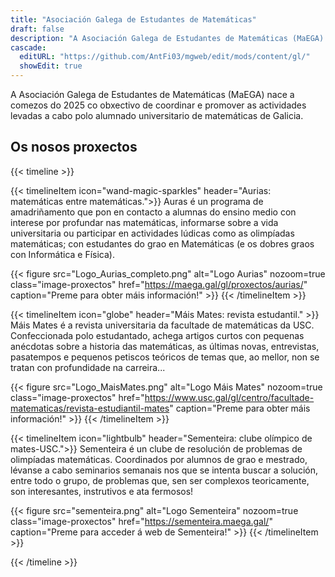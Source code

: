 ```yaml
---
title: "Asociación Galega de Estudantes de Matemáticas"
draft: false
description: "A Asociación Galega de Estudantes de Matemáticas (MaEGA) nace a comezos do 2025 co obxectivo de coordinar e promover as actividades levadas a cabo polo alumnado universitario de matemáticas de Galicia."
cascade:
  editURL: "https://github.com/AntFi03/mgweb/edit/mods/content/gl/"
  showEdit: true
---
```

A Asociación Galega de Estudantes de Matemáticas (MaEGA) nace a comezos do 2025 co obxectivo de coordinar e promover as actividades levadas a cabo polo alumnado universitario de matemáticas de Galicia.

## Os nosos proxectos
{{< timeline >}}

{{< timelineItem icon="wand-magic-sparkles" header="Aurias: matemáticas entre matemáticas.">}}
Auras é un programa de amadriñamento que pon en contacto a alumnas do ensino medio con interese por profundar nas matemáticas, informarse sobre a vida universitaria ou participar en actividades lúdicas como as olimpíadas matemáticas; con estudantes do grao en Matemáticas (e os dobres graos con Informática e Física).

{{< figure
    src="Logo_Aurias_completo.png"
    alt="Logo Aurias"
    nozoom=true
    class="image-proxectos"
    href="https://maega.gal/gl/proxectos/aurias/"
    caption="Preme para obter máis información!"
    >}}
{{< /timelineItem >}}


{{< timelineItem icon="globe" header="Máis Mates: revista estudantil." >}}
Máis Mates é a revista universitaria da facultade de matemáticas da USC. Confeccionada polo estudantado, achega artigos curtos con pequenas anécdotas sobre a historia das matemáticas, as últimas novas, entrevistas, pasatempos e pequenos petiscos teóricos de temas que, ao mellor, non se tratan con profundidade na carreira... 

{{< figure
    src="Logo_MaisMates.png"
    alt="Logo Máis Mates"
    nozoom=true
    class="image-proxectos"
    href="https://www.usc.gal/gl/centro/facultade-matematicas/revista-estudiantil-mates"
    caption="Preme para obter máis información!"
    >}}
{{< /timelineItem >}}


{{< timelineItem icon="lightbulb" header="Sementeira: clube olímpico de mates-USC.">}}
Sementeira é un clube de resolución de problemas de olimpíadas matemáticas. Coordinados por alumnos de grao e mestrado, lévanse a cabo seminarios semanais nos que se intenta buscar a solución, entre todo o grupo, de problemas que, sen ser complexos teoricamente, son interesantes, instrutivos e ata fermosos!

{{< figure
    src="sementeira.png"
    alt="Logo Sementeira"
    nozoom=true
    class="image-proxectos"
    href="https://sementeira.maega.gal/"
    caption="Preme para acceder á web de Sementeira!"
    >}}
{{< /timelineItem >}}

{{< /timeline >}}
